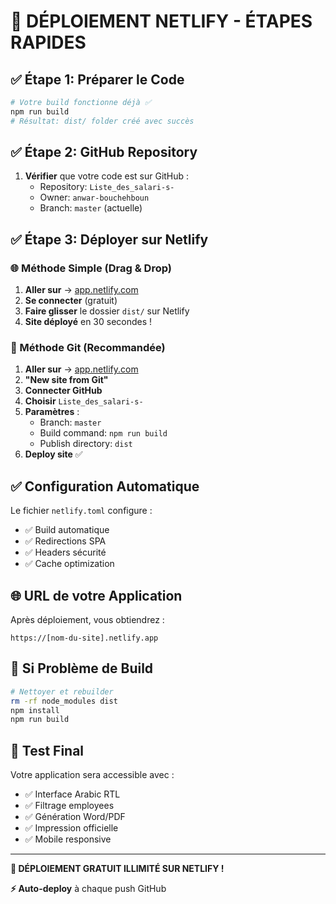 # 🚀 DÉPLOIEMENT NETLIFY - ÉTAPES RAPIDES

## ✅ Étape 1: Préparer le Code
```bash
# Votre build fonctionne déjà ✅
npm run build
# Résultat: dist/ folder créé avec succès
```

## ✅ Étape 2: GitHub Repository
1. **Vérifier** que votre code est sur GitHub :
   - Repository: `Liste_des_salari-s-`
   - Owner: `anwar-bouchehboun`
   - Branch: `master` (actuelle)

## ✅ Étape 3: Déployer sur Netlify

### 🌐 Méthode Simple (Drag & Drop)
1. **Aller sur** → [app.netlify.com](https://app.netlify.com)
2. **Se connecter** (gratuit)
3. **Faire glisser** le dossier `dist/` sur Netlify
4. **Site déployé** en 30 secondes !

### 🔗 Méthode Git (Recommandée)
1. **Aller sur** → [app.netlify.com](https://app.netlify.com)
2. **"New site from Git"**
3. **Connecter GitHub**
4. **Choisir** `Liste_des_salari-s-`
5. **Paramètres** :
   - Branch: `master`
   - Build command: `npm run build`
   - Publish directory: `dist`
6. **Deploy site** ✅

## ✅ Configuration Automatique

Le fichier `netlify.toml` configure :
- ✅ Build automatique
- ✅ Redirections SPA  
- ✅ Headers sécurité
- ✅ Cache optimization

## 🌐 URL de votre Application

Après déploiement, vous obtiendrez :
```
https://[nom-du-site].netlify.app
```

## 🔧 Si Problème de Build

```bash
# Nettoyer et rebuilder
rm -rf node_modules dist
npm install
npm run build
```

## 📱 Test Final

Votre application sera accessible avec :
- ✅ Interface Arabic RTL
- ✅ Filtrage employees
- ✅ Génération Word/PDF
- ✅ Impression officielle
- ✅ Mobile responsive

---

**🎉 DÉPLOIEMENT GRATUIT ILLIMITÉ SUR NETLIFY !**

**⚡ Auto-deploy** à chaque push GitHub
